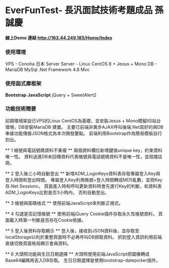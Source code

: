 # EverFunTest- 長汎面試技術考題成品 孫誠慶

**線上Demo 連結 http://163.44.249.185/Home/Index**

### 使用環境
VPS - Conoha 日本 Server
Server - Linux CentOS 8 + Jexus + Mono 
DB - MariaDB MySql
.Net Framework 4.8 Mvc

### 使用函式庫框架
**Bootstrap**
**JavaScript**
jQuery + SweetAlert2


### 功能技術簡要
前期環境架設已VPS的Linux CentOS為基礎，並安裝Jexus + Mono模擬IIS站台環境，DB安裝MariaDB 建置。
主要已前端非異步AJAX呼叫後端.Net寫好的與DB串接功能傳接JSON格式為本次開發要點。
前端利用Bootstrap作為簡易模板自行刻出。

** 1 帳號與電話號碼資料不重複 **
兩個資料欄位新增鍵值unique key，約束資料唯一性。
資料送進DB未回傳資料代表帳號與電話號碼資料不是唯一性，並阻擋註冊。

** 2 登入後三小時自動登出 **
新增ADM_LoginKeys資料表存取專屬登入Key與登入時間和登出時間。
專屬登入Key利用帳號+登入時間轉成MD5亂數，並把Key存.Net Sessionc。
頁面進入時和呼叫更新資料時會先進行Key的判斷，和資料表ADM_LoginKeys比對是否3小時內，
否則自動登出。

** 3 帳號與密碼格式 **
使用前端JavaScript來判斷正規式。

** 4 勾選是否記憶帳號 **
使用前端jQuery Cookie插件存取永久性帳號資料，
頁面載入時第一判斷是否存在Cookie依據。

** 5 登入後資料存取顯示 **
登入後，接收到JSON資料後，並存取至localStorage以利於重整頁面時不必再呼叫DB撈取資料。
抓到登入資訊利用前端直接切換頁面格局顯示會員資料。

** 6 大頭照功能與生日日期選擇 **
大頭照使用前端JavaScript把圖像轉成Base64編碼再丟入DB存取。
生日日期選擇是使用bootstrap-datepicker插件。


